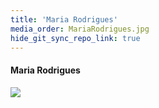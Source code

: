 ```yaml
---
title: 'Maria Rodrigues'
media_order: MariaRodrigues.jpg
hide_git_sync_repo_link: true
---
```


#### Maria Rodrigues

![](MariaRodrigues.jpg&resize=200,200)